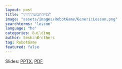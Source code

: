 ```yaml
---
layout: post
title: "בנייתרובוטתחרותי"
image: "assets/images/RobotGame/GenericLesson.png"
searchterms: "lesson"
language: "he"
categories: Building
author: SeshanBrothers
tag: RobotGame
featured: false
---
```




Slides: <a href="/he/RobotGame/files/Gears.pptx">PPTX</a>, <a href="/he/RobotGame/files/Gears.pdf">PDF </a>
